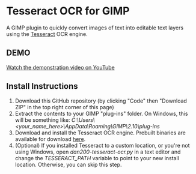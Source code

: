 # Tesseract OCR for GIMP

A GIMP plugin to quickly convert images of text into editable text layers using the [Tesseract](https://github.com/tesseract-ocr/tesseract) OCR engine.

## DEMO

[Watch the demonstration video on YouTube](https://www.youtube.com/watch?v=fCOGOqIhByM)

## Install Instructions

1. Download this GitHub repository (by clicking "Code" then "Download ZIP" in the top right corner of this page)
2. Extract the contents to your GIMP "plug-ins" folder. On Windows, this will be something like: *C:\Users\\<your_name_here\>\AppData\Roaming\GIMP\2.10\plug-ins*
3. Download and install the Tesseract OCR engine. Prebuilt binaries are available for download [here](https://tesseract-ocr.github.io/tessdoc/Home.html#binaries).
4. (Optional) If you installed Tesseract to a custom location, or you're not using Windows, open *dan200-tesseract-ocr.py* in a text editor and change the *TESSERACT_PATH* variable to point to your new install location. Otherwise, you can skip this step.
